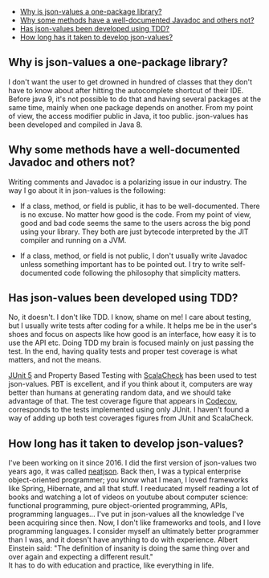 
- [Why is json-values a one-package library?](#opl)
- [Why some methods have a well-documented Javadoc and others not?](#javadoc)
- [Has json-values been developed using TDD?](#tests)
- [How long has it taken to develop json-values?](#time)

## <a name="tests"><a/> Why is json-values a one-package library?
I don't want the user to get drowned in hundred of classes that they don't have to know about after hitting the 
autocomplete shortcut of their IDE. Before java 9, it's not possible to do that and having several packages at 
the same time, mainly when one package depends on another. From my point of view, the access modifier public 
in Java, it too public. json-values has been developed and compiled in Java 8. 

## <a name="javadoc"><a/> Why some methods have a well-documented Javadoc and others not?
Writing comments and Javadoc is a polarizing issue in our industry. 
The way I go about it in json-values is the following:
    
   - If a class, method, or field is public, it has to be well-documented. There is no excuse. 
   No matter how good is the code. From my point of view, good and bad code seems the same to 
   the users across the big pond using your library. They both are just bytecode interpreted 
   by the JIT compiler and running on a JVM. 

   - If a class, method, or field is not public, I don't usually write Javadoc unless something important has 
   to be pointed out. I try to write self-documented code following the philosophy that simplicity matters.
 
## <a name="opl"><a/> Has json-values been developed using TDD?
No, it doesn't. I don't like TDD. I know, shame on me! I care about testing, but I usually write tests after 
coding for a while. It helps me be in the user's shoes and focus on aspects like how good is an interface, 
how easy it is to use the API etc. Doing TDD my brain is focused mainly on just passing the test. In the end, 
having quality tests and proper test coverage is what matters, and not the means.

[JUnit 5](https://junit.org/junit5/) and Property Based Testing with [ScalaCheck](https://www.scalacheck.org/) has
been used to test json-values. PBT is excellent, and if you think about it, computers are way better than humans at 
generating random data, and we should take advantage of that. The test coverage figure that appears in [Codecov](https://codecov.io/gh/imrafaelmerino/json-values), corresponds to 
the tests implemented using only JUnit. I haven't found a way of adding up both test coverages figures from JUnit and 
ScalaCheck.

## <a name="time"><a/> How long has it taken to develop json-values?
I've been working on it since 2016. I did the first version of json-values two years ago, it was called [neatjson](https://github.com/imrafaelmerino/neatjson/). Back then, I was a typical enterprise object-oriented programmer; you know what I mean, I loved frameworks like Spring, Hibernate, and all that stuff. I reeducated myself reading a lot of books and watching a lot of videos on youtube about computer science:  functional programming, pure object-oriented programming, APIs, programming languages... I've put in json-values all the knowledge I've been acquiring since then.
Now, I don't like frameworks and tools, and I love programming languages. I consider myself an ultimately better programmer than I was, and it doesn't have anything to do with experience.  Albert Einstein said: "The definition of insanity is doing the same thing over and over again and expecting a different result."  
It has to do with education and practice, like everything in life. 

    
